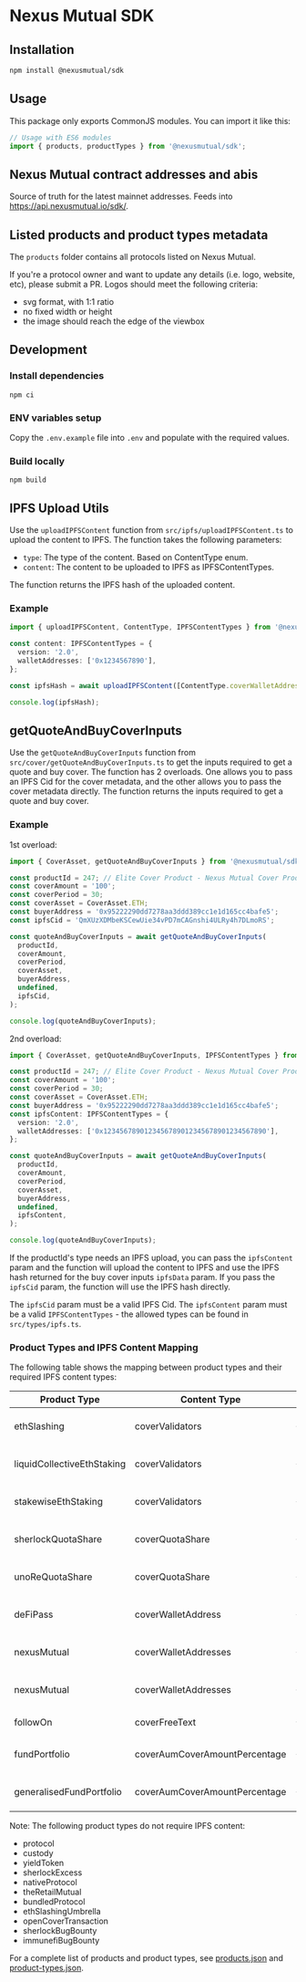 # Nexus Mutual SDK

## Installation

```bash
npm install @nexusmutual/sdk
```

## Usage

This package only exports CommonJS modules. You can import it like this:

```js
// Usage with ES6 modules
import { products, productTypes } from '@nexusmutual/sdk';
```

## Nexus Mutual contract addresses and abis

Source of truth for the latest mainnet addresses. Feeds into https://api.nexusmutual.io/sdk/.

## Listed products and product types metadata

The `products` folder contains all protocols listed on Nexus Mutual.

If you're a protocol owner and want to update any details (i.e. logo, website, etc), please submit a PR.
Logos should meet the following criteria:

- svg format, with 1:1 ratio
- no fixed width or height
- the image should reach the edge of the viewbox

## Development

### Install dependencies

```
npm ci
```

### ENV variables setup

Copy the `.env.example` file into `.env` and populate with the required values.

### Build locally

```
npm build
```

## IPFS Upload Utils

Use the `uploadIPFSContent` function from `src/ipfs/uploadIPFSContent.ts` to upload the content to IPFS. The function takes the following parameters:

- `type`: The type of the content. Based on ContentType enum.
- `content`: The content to be uploaded to IPFS as IPFSContentTypes.

The function returns the IPFS hash of the uploaded content.

### Example

```typescript
import { uploadIPFSContent, ContentType, IPFSContentTypes } from '@nexusmutual/sdk';

const content: IPFSContentTypes = {
  version: '2.0',
  walletAddresses: ['0x1234567890'],
};

const ipfsHash = await uploadIPFSContent([ContentType.coverWalletAddresses, content]);

console.log(ipfsHash);
```

## getQuoteAndBuyCoverInputs

Use the `getQuoteAndBuyCoverInputs` function from `src/cover/getQuoteAndBuyCoverInputs.ts` to get the inputs required to get a quote and buy cover. The function has 2 overloads. One allows you to pass an IPFS Cid for the cover metadata, and the other allows you to pass the cover metadata directly. The function returns the inputs required to get a quote and buy cover.

### Example

1st overload:

```typescript
import { CoverAsset, getQuoteAndBuyCoverInputs } from '@nexusmutual/sdk';

const productId = 247; // Elite Cover Product - Nexus Mutual Cover Product Type
const coverAmount = '100';
const coverPeriod = 30;
const coverAsset = CoverAsset.ETH;
const buyerAddress = '0x95222290dd7278aa3ddd389cc1e1d165cc4bafe5';
const ipfsCid = 'QmXUzXDMbeKSCewUie34vPD7mCAGnshi4ULRy4h7DLmoRS';

const quoteAndBuyCoverInputs = await getQuoteAndBuyCoverInputs(
  productId,
  coverAmount,
  coverPeriod,
  coverAsset,
  buyerAddress,
  undefined,
  ipfsCid,
);

console.log(quoteAndBuyCoverInputs);
```

2nd overload:

```typescript
import { CoverAsset, getQuoteAndBuyCoverInputs, IPFSContentTypes } from '@nexusmutual/sdk';

const productId = 247; // Elite Cover Product - Nexus Mutual Cover Product Type
const coverAmount = '100';
const coverPeriod = 30;
const coverAsset = CoverAsset.ETH;
const buyerAddress = '0x95222290dd7278aa3ddd389cc1e1d165cc4bafe5';
const ipfsContent: IPFSContentTypes = {
  version: '2.0',
  walletAddresses: ['0x1234567890123456789012345678901234567890'],
};

const quoteAndBuyCoverInputs = await getQuoteAndBuyCoverInputs(
  productId,
  coverAmount,
  coverPeriod,
  coverAsset,
  buyerAddress,
  undefined,
  ipfsContent,
);

console.log(quoteAndBuyCoverInputs);
```

If the productId's type needs an IPFS upload, you can pass the `ipfsContent` param and the function will upload the content to IPFS and use the IPFS hash returned for the buy cover inputs `ipfsData` param. If you pass the `ipfsCid` param, the function will use the IPFS hash directly.

The `ipfsCid` param must be a valid IPFS Cid.
The `ipfsContent` param must be a valid `IPFSContentTypes` - the allowed types can be found in `src/types/ipfs.ts`.

### Product Types and IPFS Content Mapping

The following table shows the mapping between product types and their required IPFS content types:

| Product Type | Content Type | Content Structure | Description |
|-------------|--------------|-------------------|-------------|
| ethSlashing | coverValidators | <pre>{ version: '1.0', validators: string[] }</pre> | Array of validator addresses |
| liquidCollectiveEthStaking | coverValidators | <pre>{ version: '1.0', validators: string[] }</pre> | Array of validator addresses |
| stakewiseEthStaking | coverValidators | <pre>{ version: '1.0', validators: string[] }</pre> | Array of validator addresses |
| sherlockQuotaShare | coverQuotaShare | <pre>{ version: '1.0', quotaShare: number }</pre> | Percentage value, 0 to 100 |
| unoReQuotaShare | coverQuotaShare | <pre>{ version: '1.0', quotaShare: number }</pre> | Percentage value, 0 to 100 |
| deFiPass | coverWalletAddress | <pre>{ version: '1.0', walletAddress: string }</pre> | Single wallet address |
| nexusMutual | coverWalletAddresses | <pre>{ version: '1.0', walletAddresses: string }</pre> | Single wallet address |
| nexusMutual | coverWalletAddresses | <pre>{ version: '2.0', walletAddresses: string[] }</pre> | Array of wallet addresses |
| followOn | coverFreeText | <pre>{ version: '1.0', freeText: string }</pre> | Free text description |
| fundPortfolio | coverAumCoverAmountPercentage | <pre>{ version: '1.0', aumCoverAmountPercentage: number }</pre> | Percentage value, 0 to 100 |
| generalisedFundPortfolio | coverAumCoverAmountPercentage | <pre>{ version: '1.0', aumCoverAmountPercentage: number }</pre> | Percentage value, 0 to 100 |

Note: The following product types do not require IPFS content:
- protocol
- custody
- yieldToken
- sherlockExcess
- nativeProtocol
- theRetailMutual
- bundledProtocol
- ethSlashingUmbrella
- openCoverTransaction
- sherlockBugBounty
- immunefiBugBounty

For a complete list of products and product types, see [products.json](https://sdk.nexusmutual.io/data/products.json) and [product-types.json](https://sdk.nexusmutual.io/data/product-types.json).
